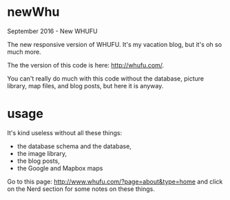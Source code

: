 # newWhu
September 2016 - New WHUFU

The new responsive version of WHUFU. It's my vacation blog, but it's oh so much more.

The the version of this code is here:  http://whufu.com/. 

You can't really do much with this code without the database, picture library, map files, and blog posts, but here it is anyway.

# usage

It's kind useless without all these things:

* the database schema and the database, 
* the image library,
* the blog posts,
* the Google and Mapbox maps

Go to this page: http://www.whufu.com/?page=about&type=home and click on the Nerd section for some notes on these things.
